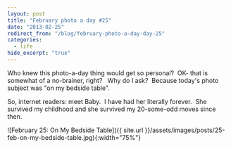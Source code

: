 ```yaml
---
layout: post
title: "February photo a day #25"
date: "2013-02-25"
redirect_from: "/blog/february-photo-a-day-day-25"
categories:
  - life
hide_excerpt: "true"
---
```


Who knew this photo-a-day thing would get so personal?  OK- that is somewhat of a no-brainer, right?   Why do I ask?  Because today's photo subject was "on my bedside table".

So, internet readers: meet Baby.  I have had her literally forever.  She survived my childhood and she survived my 20-some-odd moves since then.

![February 25: On My Bedside Table]({{ site.url }}/assets/images/posts/25-feb-on-my-bedside-table.jpg){:width="75%"}

